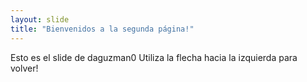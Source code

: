```yaml
---
layout: slide
title: "Bienvenidos a la segunda página!"
---
```

Esto es el slide de daguzman0
Utiliza la flecha hacia la izquierda para volver!
